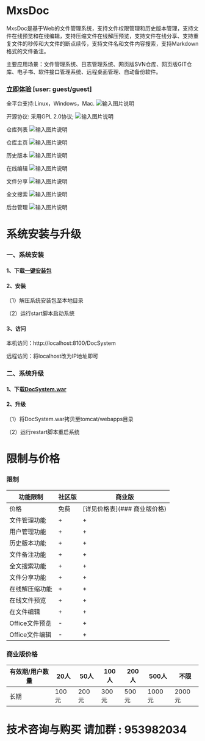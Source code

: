 # MxsDoc

MxsDoc是基于Web的文件管理系统，支持文件权限管理和历史版本管理，支持文件在线预览和在线编辑，支持压缩文件在线解压预览，支持文件在线分享、支持重复文件的秒传和大文件的断点续传，支持文件名和文件内容搜索，支持Markdown格式的文件备注。

主要应用场景：文件管理系统、日志管理系统、网页版SVN仓库、网页版GIT仓库、电子书、软件接口管理系统、远程桌面管理、自动备份软件。

### [立即体验](http://dw.gofreeteam.com) [user: guest/guest]

全平台支持:Linux，Windows，Mac.
![输入图片说明](https://images.gitee.com/uploads/images/2020/0614/223719_03bd18e1_1558129.png "docsys_首页1.png")

开源协议: 采用GPL 2.0协议;
![输入图片说明](https://images.gitee.com/uploads/images/2020/0613/105551_20a8ac4f_1558129.png "docsys_首页2.png")

仓库列表
![输入图片说明](https://images.gitee.com/uploads/images/2020/0613/105615_5aa90a26_1558129.png "docsys_仓库列表1.png")

仓库主页
![输入图片说明](https://images.gitee.com/uploads/images/2020/0613/105650_d4a010aa_1558129.png "docsys_仓库主页1.png")

历史版本
![输入图片说明](https://images.gitee.com/uploads/images/2020/0613/105708_0888bd30_1558129.png "docsys_仓库主页3.png")

在线编辑
![输入图片说明](https://images.gitee.com/uploads/images/2020/0613/105732_88ed0a73_1558129.png "docsys_仓库主页2.png")

文件分享
![输入图片说明](https://images.gitee.com/uploads/images/2020/0613/105757_67ca6763_1558129.png "docsys_仓库主页4.png")

全文搜索
![输入图片说明](https://images.gitee.com/uploads/images/2020/0613/105917_2ee5c143_1558129.png "docsys_仓库列表2.png")

后台管理
![输入图片说明](https://images.gitee.com/uploads/images/2020/0613/105813_e858feb3_1558129.png "docsys_管理后台1.png")

# 系统安装与升级
### 一、系统安装
#### 1、下载[一键安装包](https://github.com/RainyGao-GitHub/DocSys/releases)

#### 2、安装
（1）解压系统安装包至本地目录

（2）运行start脚本启动系统
#### 3、访问
本机访问：http://localhost:8100/DocSystem

远程访问：将localhost改为IP地址即可

### 二、系统升级
#### 1、下载[DocSystem.war](https://github.com/RainyGao-GitHub/DocSys/releases)

#### 2、升级
（1）将DocSystem.war拷贝至tomcat/webapps目录

（2）运行restart脚本重启系统

# 限制与价格
### 限制
| 功能限制 |   社区版  | 商业版 |
| ------------- | ------------- | ------------- |
| 价格          | 免费    | [详见价格表](### 商业版价格) |
| 文件管理功能   | +      | + |
| 用户管理功能   | +      | + |
| 历史版本功能   | +      | + |
| 文件备注功能   | +      | + |
| 全文搜索功能   | +      | + |
| 文件分享功能   | +      | + |
| 在线解压缩功能 | +      | + |
| 在线文件预览   | +      | + |
| 在文件编辑     | +      | + |
| Office文件预览 | -      | + |
| Office文件编辑 | -      | + |

### 商业版价格

|有效期/用户数量 |   20人  |50人  |100人  |200人  |500人  | 不限 |
| ------------- | ------------- | ------------- | ------------- | ------------- | ------------- | ------------- |
| 长期 | 100元  | 200元 | 300元 | 500元 | 1000元| 2000元 |


# 技术咨询与购买 请加群 : 953982034